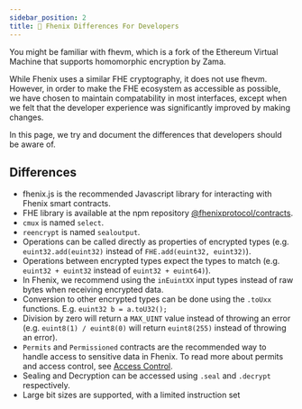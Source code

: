 ```yaml
---
sidebar_position: 2
title: 🔀 Fhenix Differences For Developers
---
```


You might be familiar with fhevm, which is a fork of the Ethereum Virtual Machine that supports homomorphic encryption by Zama.

While Fhenix uses a similar FHE cryptography, it does not use fhevm. 
However, in order to make the FHE ecosystem as accessible as possible, we have chosen to maintain compatability in most interfaces, 
except when we felt that the developer experience was significantly improved by making changes.

In this page, we try and document the differences that developers should be aware of.

## Differences

* fhenix.js is the recommended Javascript library for interacting with Fhenix smart contracts.
* FHE library is available at the npm repository [@fhenixprotocol/contracts](https://www.npmjs.com/package/@fhenixprotocol/contracts).
* `cmux` is named `select`.
* `reencrypt` is named `sealoutput`.
* Operations can be called directly as properties of encrypted types (e.g. `euint32.add(euint32)` instead of `FHE.add(euint32, euint32)`).
* Operations between encrypted types expect the types to match (e.g. `euint32 + euint32` instead of `euint32 + euint64)`).
* In Fhenix, we recommend using the `inEuintXX` input types instead of raw bytes when receiving encrypted data.
* Conversion to other encrypted types can be done using the `.toUxx` functions. E.g. `euint32 b = a.toU32();`
* Division by zero will return a `MAX_UINT` value instead of throwing an error (e.g. `euint8(1) / euint8(0)` will return `euint8(255)` instead of throwing an error).
* `Permits` and `Permissioned` contracts are the recommended way to handle access to sensitive data in Fhenix. To read more about permits and access control, see [Access Control](../../Encryption%20and%20Privacy/Permits-Access-Control.md). 
* Sealing and Decryption can be accessed using `.seal` and `.decrypt` respectively.
* Large bit sizes are supported, with a limited instruction set
